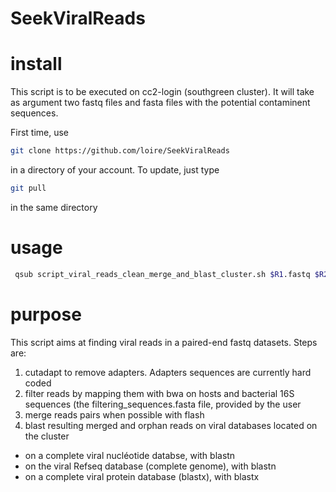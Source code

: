 SeekViralReads
======

install
=======
This script is to be executed on cc2-login (southgreen cluster). It will take as argument two fastq files and fasta files with the potential contaminent sequences.

First time, use 
```bash
git clone https://github.com/loire/SeekViralReads 
```
in a directory of your account.
To update, just type 
```bash
git pull 
```
in the same directory 


usage 
======

```bash
 qsub script_viral_reads_clean_merge_and_blast_cluster.sh $R1.fastq $R2.fastq filtering_sequences.fasta
```

purpose
======

This script aims at finding viral reads in a paired-end fastq datasets. 
Steps are: 

 1.  cutadapt to remove adapters. Adapters sequences are currently hard coded   
 2.  filter reads by mapping them with bwa on hosts and bacterial 16S sequences (the filtering_sequences.fasta file, provided by the user    
 3.  merge reads pairs when possible with flash    
 4.  blast resulting merged and orphan reads on viral databases located on the cluster   
   * on a complete viral nucléotide databse, with blastn    
   * on the viral Refseq database (complete genome), with blastn      
   * on a complete viral protein database (blastx), with blastx     


